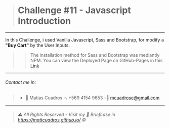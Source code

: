 ># Challenge #11 - **Javascript Introduction**

---

In this Challenge, i used Vanilla Javascript, Sass and Bootstrap, for modify a **"Buy Cart"** by the User Inputs.
>>The  installation method for Sass and Bootstrap was mediantly NPM.
You can view the Deployed Page on GitHub-Pages in this <a href="https://mattcuadros.github.io/3.1_JS_Challenge_Total_Calculation/" target="_blank">Link</a>

---

###### Contact me in:
>-	:bust_in_silhouette:  Matias Cuadros
>-:telephone_receiver:  +569 4154 9653
>-:email: <a href="mailto:mcuadrose@gmail.com" target="_blank">mcuadrose@gmail.com</a>



---
>###### :warning: *All Rights Reserved - Visit my :briefcase: Briefcase in* <a href="https://mattcuadros.github.io/" target="_blank">https://mattcuadros.github.io/</a> :copyright: 
